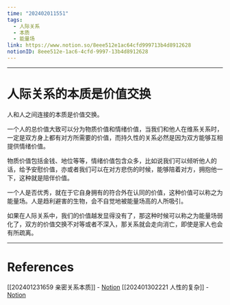 ```yaml
---
time: "202402011551"
tags:
  - 人际关系
  - 本质
  - 能量场
link: https://www.notion.so/8eee512e1ac64cfd999713b4d8912628
notionID: 8eee512e-1ac6-4cfd-9997-13b4d8912628
---
```


--- 
# 人际关系的本质是价值交换

人和人之间连接的本质是价值交换。

一个人的总价值大致可以分为物质价值和情绪价值，当我们和他人在维系关系时，一定是双方身上都有对方所需要的价值，而持久性的关系必然是因为双方能够互相提供情绪价值。

物质价值包括金钱、地位等等，情绪价值包含众多，比如说我们可以倾听他人的话，给予安慰价值，亦或者我们可以在对方悲伤的时候，能够陪着对方，拥抱他一下，这种就是陪伴价值。

一个人是否优秀，就在于它自身拥有的符合外在认同的价值，这种价值可以称之为能量场。人是趋利避害的生物，会不自觉地被能量场高的人所吸引。

如果在人际关系中，我们的价值越发显得没有了，那这种时候可以称之为能量场弱化了，双方的价值交换不对等或者不深入，那关系就会走向消亡，即使是家人也会有所疏离。

---
# References

[[202401231659 亲密关系本质]] - [Notion](https://www.notion.so/202401231659-afadda3f890d43ce878f64decfb84ea3?pvs=4)
[[202401302221 人性的复杂]] - [Notion](https://www.notion.so/202401302221-e38951f8b84543ac83bdcf4f4abe2c9c?pvs=4)